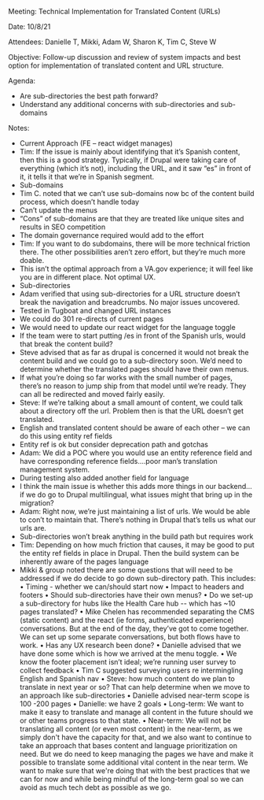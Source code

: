 Meeting: Technical Implementation for Translated Content (URLs) 

Date: 10/8/21

Attendees: Danielle T, Mikki, Adam W, Sharon K, Tim C, Steve W

Objective: Follow-up discussion and review of system impacts and best option for implementation of translated content and URL structure.
  
Agenda:
- Are sub-directories the best path forward?
- Understand any additional concerns with sub-directories and sub-domains 

Notes: 
- Current Approach (FE – react widget manages)
- Tim: If the issue is mainly about identifying that it’s Spanish content, then this is a  good strategy. Typically, if Drupal were taking care of everything (which it’s not), including the URL, and it saw “es” in front of it, it tells it that we’re in Spanish segment.
- Sub-domains
- Tim C. noted that we can’t use sub-domains now bc of the content build process, which doesn’t handle today
-	Can’t update the menus
- “Cons” of sub-domains are that they are treated like unique sites and results in SEO competition 
- The domain governance required would add to the effort 
- Tim: If you want to do subdomains, there will be more technical friction there. The other possibilities aren’t zero effort, but they’re much more doable. 
- This isn’t the optimal approach from a VA.gov experience; it will feel like you are in different place. Not optimal UX.
- Sub-directories
- Adam verified that using sub-directories for a URL structure doesn’t break the navigation and breadcrumbs. No major issues uncovered.
-	Tested in Tugboat and changed URL instances
- We could do 301 re-directs of current pages
- We would need to update our react widget for the language toggle
- If the team were to start putting /es in front of the Spanish urls, would that break the content build? 
- Steve advised that as far as drupal is concerned it would not break the content build and we could go to a sub-directory soon. We’d need to determine whether the translated pages should have their own menus.
- If what you’re doing so far works with the small number of pages, there’s no reason to jump ship from that model until we’re ready. They can all be redirected and moved fairly easily.
- Steve: If we’re talking about a small amount of content, we could talk about a directory off the url. Problem then is that the URL doesn’t get translated. 
- English and translated content should be aware of each other – we can do this using entity ref fields
- Entity ref is ok but consider deprecation path and gotchas
- Adam: We did a POC where you would use an entity reference field and have corresponding reference fields….poor man’s translation management system. 
- During testing also added another field for language 
- I think the main issue is whether this adds more things in our backend…if we do go to Drupal multilingual, what issues might that bring up in the migration?
- Adam: Right now, we’re just maintaining a list of urls. We would be able to con’t to maintain that. There’s nothing in Drupal that’s tells us what our urls are.
- Sub-directories won’t break anything in the build path but requires work
- Tim: Depending on how much friction that causes, it may be good to put the entity ref fields in place in Drupal.  Then the build system can be inherently aware of the pages language
- Mikki & group noted there are some questions that will need to be addressed if we do decide to go down sub-directory path. This includes:
•	Timing - whether we can/should start now
•	Impact to headers and footers
•	Should sub-directories have their own menus?
•	Do we set-up a sub-directory for hubs like the Health Care hub -- which has ~10 pages translated?
•	Mike Chelen has recommended separating the CMS (static content) and the react (ie forms, authenticated experience) conversations. But at the end of the day, they’ve got to come together. We can set up some separate conversations, but both flows have to work.
•	Has any UX research been done?
•	Danielle advised that we have done some which is how we arrived at the menu toggle.
•	We know the footer placement isn’t ideal; we’re running user survey to collect feedback
•	Tim C suggested surveying users re intermingling English and Spanish nav 
•	Steve: how much content do we plan to translate in next year or so? That can help determine when we move to an approach like sub-directories
•	Danielle advised near-term scope is 100 -200 pages
•	Danielle: we have 2 goals
•	Long-term: We want to make it easy to translate and manage all content in the future should we or other teams progress to that state.
•	Near-term: We will not be translating all content (or even most content) in the near-term, as we simply don't have the capacity for that, and we also want to continue to take an approach that bases content and language prioritization on need. But we do need to keep managing the pages we have and make it possible to translate some additional vital content in the near term. We want to make sure that we're doing that with the best practices that we can for now and while being mindful of the long-term goal so we can avoid as much tech debt as possible as we go.





